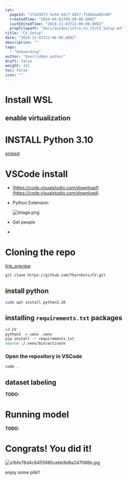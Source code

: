 ```yaml
---
sys:
  pageId: "17ed3673-5e94-44cf-b817-f54bbaa03c06"
  createdTime: "2024-09-01T00:08:00.000Z"
  lastEditedTime: "2024-11-03T22:06:00.000Z"
  propFilepath: "docs/Guides/intro_to_CV/CV_Setup.md"
title: "CV_Setup"
date: "2024-11-03T22:06:00.000Z"
description: ""
tags:
  - "Onboarding"
author: "Overridden author"
draft: false
weight: 161
toc: false
icon: ""
---
```


# Install WSL

## enable virtualization

# INSTALL Python 3.10

[embed](https://www.rose-hulman.edu/class/csse/csse132/2425a/labs/prelab1-wsl2.html)

# VSCode install

- [https://code.visualstudio.com/download](https://code.visualstudio.com/download)
- Python Extension

	![image.png](https://prod-files-secure.s3.us-west-2.amazonaws.com/d518164a-d88e-44d1-a4ee-3adb3bd8bce0/d82b6650-a5e4-4d3c-b8c9-93d817dae00e/image.png?X-Amz-Algorithm=AWS4-HMAC-SHA256&X-Amz-Content-Sha256=UNSIGNED-PAYLOAD&X-Amz-Credential=ASIAZI2LB466V3WYQX4V%2F20250706%2Fus-west-2%2Fs3%2Faws4_request&X-Amz-Date=20250706T034909Z&X-Amz-Expires=3600&X-Amz-Security-Token=IQoJb3JpZ2luX2VjEEgaCXVzLXdlc3QtMiJIMEYCIQDHpLj3Mg8I22h0GpPZAbLaHG%2BBtOGTWFwZXx8mNzUbogIhAKibCBeeoTEuIfio%2FxywT1a%2F2U56jMkNC3UWGGwNA4R%2BKv8DCFEQABoMNjM3NDIzMTgzODA1IgxNiXFdPdW%2FtMEmBFQq3AOLl02pbeypsTvYoiI9gKetlOBSx2Mz7yBCZohy8%2BqPJYTEGzA2d9N%2BKWMnhhUDLGCtjTAH7UdS%2B0Sumjc7HSKFh0H4XXB25qJmB2Id8sEHwMXNVP%2FdoT3Meq88atkVXl59JAcHN%2B1pWa0tj18qjjsJY51PaMxx8IbvDtKqJ88VuQOyCgvPmH6eeqRx0Prf8CWNFazEXXU0vLWYcEBdvgPkikd2zv1%2BTAojYfxv424DtqwLOX1BV%2F2q%2BpLaeOjodTH3DYiGLMkiHvJak6%2BOFOksoFPtxZYGQGxAzlWp8zs9GBe8lqYu2kg1Pgkwv%2FlLMVZA0kQwzWDPWWjEvknu%2BMI30wvY4DVyXprL6h4fmPeNCqMYQ6nMeBiLF1c%2Bu1ueBZYmEwl8CY%2F1%2BRVUqMt%2FZcGKcWspVtyXwg%2BIP9QQT6BvM5Xb30dmQM%2BsF4AGkY38g6QXgoodGO%2BJMHbsTozAFqoGni%2FuyQlpWHvIRzuxcblJImGQgufv%2FDZDdcHPLfF9w2D2szmWLgL%2BP5VqCZ3B6z6iHk6EfBWUnSlHkB%2BN9JiMV%2F3KS4Tl8KNiylA39hohX1GnWmTw%2F08HS0WRvcHw%2Bkdqe997cbGMCsx7a6JUk9eg7mXBF2hcJY7LbPRtIzCt%2FqbDBjqkAU0EkzMNeb6%2FhKs5%2BDKIvUnRiCuhw2Jwd2l4Mu2F4sGd8x%2BWnH1x8Vivg4T03EFBuKQfaY5w%2BlCjkjjUdZ6HypkzJFLWKrmjsB97wx%2B30RyvtbenKdpQy3lIWDZ1FdKZiQRxGvMnxHLm%2B6Xd3dDuRz3pLxLcLdKfYvMiyGerqBluq%2BSZexWR8dbDDLYcWEIvFyPjN%2FqriHHa%2FI0V0wFzUJs2nR%2BI&X-Amz-Signature=fe46d82cad02c57041e6c580ecc9b5c7fc261ee5170c7402123bade734cc4df0&X-Amz-SignedHeaders=host&x-amz-checksum-mode=ENABLED&x-id=GetObject)
- Get people
- 

# Cloning the repo

[link_preview](https://github.com/Thornbots/CV/)

```bash
git clone https://github.com/Thornbots/CV.git
```

## install python

```bash
sudo apt install python3.10
```

## installing `requirements.txt` packages

```bash
cd CV
python3 -m venv .venv
pip install -r requirements.txt
source ./.venv/bin/activate
```

### Open the repository in VSCode

```bash
code .
```

## dataset labeling  

**TODO:**

# Running model

**TODO:**

# Congrats! You did it!

![e1bfe78d4c6455985cebb9d6a247088b.jpg](https://prod-files-secure.s3.us-west-2.amazonaws.com/d518164a-d88e-44d1-a4ee-3adb3bd8bce0/7d1ce04e-65d6-40c8-814d-754280e9515a/e1bfe78d4c6455985cebb9d6a247088b.jpg?X-Amz-Algorithm=AWS4-HMAC-SHA256&X-Amz-Content-Sha256=UNSIGNED-PAYLOAD&X-Amz-Credential=ASIAZI2LB466XXYCIZX5%2F20250706%2Fus-west-2%2Fs3%2Faws4_request&X-Amz-Date=20250706T034907Z&X-Amz-Expires=3600&X-Amz-Security-Token=IQoJb3JpZ2luX2VjEEkaCXVzLXdlc3QtMiJIMEYCIQCfj%2FiAO%2FLUbvlAuIfJuqW0Jnh7vxAcCtx%2FXQ8dzuEXJgIhALoU%2B69QP7yKPKWgWg%2FLI6pW3hV3hW%2B5GfjcWuzEoCesKv8DCFIQABoMNjM3NDIzMTgzODA1IgxNNmmnJ%2BYHqi5lm6Mq3AN8P3GkmyS%2FYwr3yxrya6SSReapTBi0O1b4t%2FBJqMMgJ8evBWEVrKx43vRWdoTdzZT0JZCE16feCI3NBsPlmaewdbe%2BbZ4PmkerO5gE%2F%2BVg6SQZJ%2BTIo1SzyyJEU2XOptr0%2F1vAbqL4%2BaLRj90XvYiAFLRPvIzAyCh%2FT9lX6ZUpAZTqjbej%2BxBpi2TUMnUKNz0jzpGRD7uH%2BcrLb1wM%2BfBIZ7cBy2mmxJglvFUOE7Z3KhplcgZJ1zisWe%2F%2Bc6%2Fpyv%2BQ99YcZbLJpPZhDiUSzz9%2FdgY7P4jhuov1CQTC%2FSKXur67%2BPF%2ByGAgd14lz13idp16tU2IFU3yZV2MVzCy4e5C0bw69QpjjeaSlzUqSXYU7J40xyLiF%2BJyTKeGf49sDHpQLmW%2FMFDJJaT%2FZQfBS7EJPuMfevQh6SHsniNcAvbyl7QYIYyfC4nZDMbtY12yrBWCOppIRpjWspDzc%2FVHuJWKAXlzElPNqo1gLImC6hGDM6DaZCm4PHf%2Fq2fjeOgW9E6%2Bc5yEoijVi%2BjOEVZFNHNSfMs7%2BWvLCmS%2FZ9w45R7WInFTOJZlChGXdQhkrzIIYa96Vip36t6XUmBo%2BWojySnURGh0VvNJAWnA5WM31TcvJ5aOrcDHe5gqtQOfkTD0hqfDBjqkAcu%2FyHkg5V%2BwM%2BWv%2FF7%2FkWCN8liK6dPMmSQebPa1vvXtzjejixgrtyk5rnEy9UHhawST%2FHXv6x0HTTkpXyQUouVrU7xRwiWJRjAs74xbun6X%2Fw31SwvEHuzOHVgT5axqPrVTM3KApDqTY46si8%2BlbOa1evgMrfZuCFZv6tV74qyLqylNpaV7eTAwxUVmlO9JrQVRVZWeEcDHoafUn8Foga5Iuk5w&X-Amz-Signature=cbe949afb9893f2ad2f584b5508bfa74b20138e711ef2e60e63c9299a2a618d4&X-Amz-SignedHeaders=host&x-amz-checksum-mode=ENABLED&x-id=GetObject)

enjoy some pilk!!
